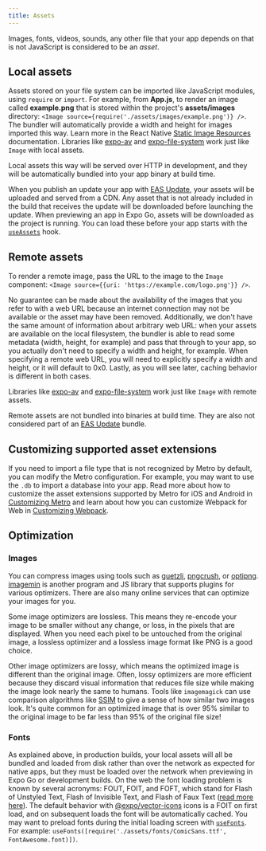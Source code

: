 ```yaml
---
title: Assets
---
```


Images, fonts, videos, sounds, any other file that your app depends on that is not JavaScript is considered to be an _asset_.

## Local assets

Assets stored on your file system can be imported like JavaScript modules, using `require` or `import`. For example, from **App.js**, to render an image called **example.png** that is stored within the project's **assets/images** directory: `<Image source={require('./assets/images/example.png')} />`. The bundler will automatically provide a width and height for images imported this way. Learn more in the React Native [Static Image Resources](https://reactnative.dev/docs/images#static-image-resources) documentation. Libraries like [expo-av](/versions/latest/sdk/video/) and [expo-file-system](/versions/latest/sdk/filesystem/) work just like `Image` with local assets.

Local assets this way will be served over HTTP in development, and they will be automatically bundled into your app binary at build time.

When you publish an update your app with [EAS Update](/eas-update/introduction/), your assets will be uploaded and served from a CDN. Any asset that is not already included in the build that receives the update will be downloaded before launching the update. When previewing an app in Expo Go, assets will be downloaded as the project is running. You can load these before your app starts with the [`useAssets`](/versions/latest/sdk/asset/) hook.

## Remote assets

To render a remote image, pass the URL to the image to the `Image` component: `<Image source={{uri: 'https://example.com/logo.png'}} />`.

No guarantee can be made about the availability of the images that you refer to with a web URL because an internet connection may not be available or the asset may have been removed. Additionally, we don't have the same amount of information about arbitrary web URL: when your assets are available on the local filesystem, the bundler is able to read some metadata (width, height, for example) and pass that through to your app, so you actually don't need to specify a width and height, for example. When specifying a remote web URL, you will need to explicitly specify a width and height, or it will default to 0x0. Lastly, as you will see later, caching behavior is different in both cases.

Libraries like [expo-av](/versions/latest/sdk/video/) and [expo-file-system](/versions/latest/sdk/filesystem/) work just like `Image` with remote assets.

Remote assets are not bundled into binaries at build time. They are also not considered part of an [EAS Update](/eas-update/introduction/) bundle.

## Customizing supported asset extensions

If you need to import a file type that is not recognized by Metro by default, you can modify the Metro configuration. For example, you may want to use the `.db` to import a database into your app. Read more about how to customize the asset extensions supported by Metro for iOS and Android in [Customizing Metro](/guides/customizing-metro.md) and learn about how you can customize Webpack for Web in [Customizing Webpack](../guides/customizing-webpack.md).

## Optimization

### Images

You can compress images using tools such as [guetzli](https://github.com/google/guetzli), [pngcrush](https://pmt.sourceforge.io/pngcrush/), or [optipng](http://optipng.sourceforge.net/). [imagemin](https://github.com/imagemin/imagemin) is another program and JS library that supports plugins for various optimizers. There are also many online services that can optimize your images for you.

Some image optimizers are lossless. This means they re-encode your image to be smaller without any change, or loss, in the pixels that are displayed. When you need each pixel to be untouched from the original image, a lossless optimizer and a lossless image format like PNG is a good choice.

Other image optimizers are lossy, which means the optimized image is different than the original image. Often, lossy optimizers are more efficient because they discard visual information that reduces file size while making the image look nearly the same to humans. Tools like `imagemagick` can use comparison algorithms like [SSIM](https://en.wikipedia.org/wiki/Structural_similarity) to give a sense of how similar two images look. It's quite common for an optimized image that is over 95% similar to the original image to be far less than 95% of the original file size!

### Fonts

As explained above, in production builds, your local assets will all be bundled and loaded from disk rather than over the network as expected for native apps, but they must be loaded over the network when previewing in Expo Go or development builds. On the web the font loading problem is known by several acronyms: FOUT, FOIT, and FOFT, which stand for Flash of Unstyled Text, Flash of Invisible Text, and Flash of Faux Text ([read more here](https://css-tricks.com/fout-foit-foft/)). The default behavior with [@expo/vector-icons](icons.md#icons) icons is a FOIT on first load, and on subsequent loads the font will be automatically cached. You may want to preload fonts during the initial loading screen with [`useFonts`](/versions/latest/sdk/font/#usefontsmap). For example: `useFonts([require('./assets/fonts/ComicSans.ttf', FontAwesome.font)])`.